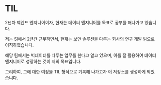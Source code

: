 # TIL
2년차 백엔드 엔지니어이자, 현재는 데이터 엔지니어를 목표로 공부를 해나가고 있습니다. 
  
저는 SI에서 2년간 근무하면서, 현재는 보안 솔루션을 다루는 회사의 연구 개발 팀으로 이직하였습니다.  
  
해당 팀에서는 빅데이터를 다루는 업무를 한다고 알고 있으며, 이를 잘 활용하여 데이터 엔지니어로 성장하는 것이 저의 목표입니다.  
  
그리하여, 그에 대한 여정을 TIL 형식으로 기록해 나가고자 이 저장소를 생성하게 되었습니다.  
